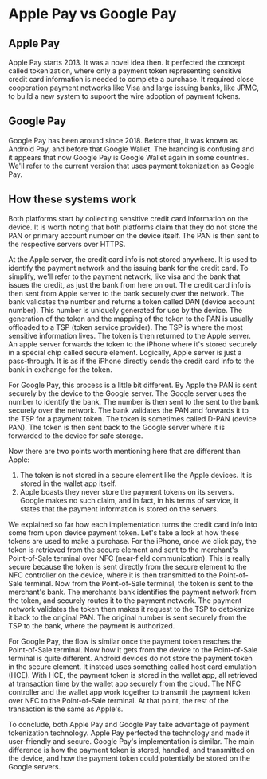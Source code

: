 # Apple Pay vs Google Pay

## Apple Pay
Apple Pay starts 2013. It was a novel idea then. It perfected the concept called tokenization, where only a payment token representing sensitive credit card information is needed to complete a purchase. It required close cooperation payment networks like Visa and large issuing banks, like JPMC, to build a new system to supoort the wire adoption of payment tokens. 

## Google Pay
Google Pay has been around since 2018. Before that, it was known as Android Pay, and before that Google Wallet. The branding is confusing and it appears that now Google Pay is Google Wallet again in some countries. We'll refer to the current version that uses payment tokenization as Google Pay.

## How these systems work
Both platforms start by collecting sensitive credit card information on the device. It is worth noting that both platforms claim that they do not store the PAN or primary account number on the device itself. The PAN is then sent to the respective servers over HTTPS. 

At the Apple server, the credit card info is not stored anywhere. It is used to identify the payment network and the issuing bank for the credit card. To simplify, we'll refer to the payment network, like visa and the bank that issues the credit, as just the bank from here on out. The credit card info is then sent from Apple server to the bank securely over the network. The bank validates the number and returns a token called DAN (device account number). This number is uniquely generated for use by the device. The generation of the token and the mapping of the token to the PAN is usually offloaded to a TSP (token service provider). The TSP is where the most sensitive information lives. The token is then returned to the Apple server. An apple server forwards the token to the iPhone where it's stored securely in a special chip called secure element. Logically, Apple server is just a pass-through. It is as if the iPhone directly sends the credit card info to the bank in exchange for the token.

For Google Pay, this process is a little bit different. By Apple the PAN is sent securely by the device to the Google server. The Google server uses the number to identify the bank. The number is then sent to the sent to the bank securely over the network. The bank validates the PAN and forwards it to the TSP for a payment token. The token is sometimes called D-PAN (device PAN). The token is then sent back to the Google server where it is forwarded to the device for safe storage. 

Now there are two points worth mentioning here that are different than Apple:
1. The token is not stored in a secure element like the Apple devices. It is stored in the wallet app itself.
2. Apple boasts they never store the payment tokens on its servers. Google makes no such claim, and in fact, in his terms of service, it states that the payment information is stored on the servers.

We explained so far how each implementation turns the credit card info into some from upon device payment token. Let's take a look at how these tokens are used to make a purchase. For the iPhone, once we click pay, the token is retrieved from the secure element and sent to the merchant's Point-of-Sale terminal over NFC (near-field communication). This is really secure because the token is sent directly from the secure element to the NFC controller on the device, where it is then transmitted to the Point-of-Sale terminal. Now from the Point-of-Sale terminal, the token is sent to the merchant's bank. The merchants bank identifies the payment network from the token, and securely routes it to the payment network. The payment network validates the token then makes it request to the TSP to detokenize it back to the original PAN. The original number is sent securely from the TSP to the bank, where the payment is authorized. 

For Google Pay, the flow is similar once the payment token reaches the Point-of-Sale terminal. Now how it gets from the device to the Point-of-Sale terminal is quite different. Android devices do not store the payment token in the secure element. It instead uses something called host card emulation (HCE). With HCE, the payment token is stored in the wallet app, all retrieved at transaction time by the wallet app securely from the cloud. The NFC controller and the wallet app work together to transmit the payment token over NFC to the Point-of-Sale terminal. At that point, the rest of the transaction is the same as Apple's.

To conclude, both Apple Pay and Google Pay take advantage of payment tokenization technology. Apple Pay perfected the technology and made it user-friendly and secure. Google Pay's implementation is similar. The main difference is how the payment token is stored, handled, and transmitted on the device, and how the payment token could potentially be stored on the Google servers. 